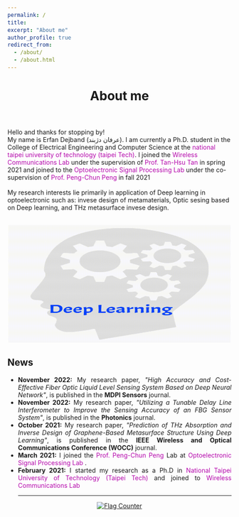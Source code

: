 ```yaml
---
permalink: /
title:
excerpt: "About me"
author_profile: true
redirect_from:
  - /about/
  - /about.html
---
```


<header class="post-header">
<h1 class="post-title">About me </h1>
</header>
<p> Hello and thanks for stopping by! 
  
  


  <br>
My name is Erfan Dejband (عرفان دژبند). I am currently a Ph.D. student in the College of Electrical Engineering and Computer Science at the <a href="https://www-en.ntut.edu.tw/" target="\_blank" style="color: #B509AC; text-decoration:none">  national taipei university of technology (taipei Tech)</a>. I joined the <a href="https://labs.ee.ntut.edu.tw/lab416/" target="\_blank" style="color: #B509AC; text-decoration:none">  Wireless Communications Lab </a>  under the supervision of <a href="https://www.ee.ntut.edu.tw/English/teacher/teacher2.php?tsn=43" target="\_blank" style="color: #B509AC; text-decoration:none">  Prof. Tan-Hsu Tan</a> in spring 2021 and joined to the <a href="https://eo.ntut.edu.tw/p/412-1069-12931.php?Lang=zh-tw" target="\_blank" style="color: #B509AC; text-decoration:none">  Optoelectronic Signal Processing Lab </a>  under the co-supervision of <a href="https://scholar.google.com/citations?hl=en&user=H_iNBAgAAAAJ" target="\_blank" style="color: #B509AC; text-decoration:none">  Prof. Peng-Chun Peng </a> in fall 2021  <br> <br>
My research interests lie primarily in application of Deep learning in optoelectronic such as: invese design of metamaterials, Optic sesing based on Deep learning, and THz metasurface invese design. <br> <br>
<!--I also enjoyed working as a machine learning engineer intern in <a href="https://pranaq.com/" target="\_blank" style="color: #B509AC; text-decoration:none">  PranaQ</a>. Before joining NTHU, I got my bachelor's degree in  Electrical Engineering from the University of Guilan after doing some work in signal processing and optical wireless communications. <br> <br> -->

<p align="center">
  <img width="500" height="265" src="https://github.com/ErfanDejband/ErfanDejband.github.io/blob/master/images/about_gif.gif?raw=true">
</p>
 
<div class="News">
<h2><i class='fas fa-newspaper'></i>News</h2>
        <ul>
          <li align="justify"><i class='fas fa-pen-alt'></i><b>November 2022:</b> My research paper, <i>"High Accuracy and Cost-Effective Fiber Optic Liquid Level Sensing System Based on Deep Neural Network"</i>, is published in the <b>MDPI Sensors</b> journal. </li>
          <li align="justify"><i class='fas fa-pen-alt'></i><b>November 2022:</b> My research paper, <i>"Utilizing a Tunable Delay Line Interferometer to Improve the Sensing Accuracy of an FBG Sensor System"</i>, is published in the <b>Photonics</b> journal. </li>
          <li align="justify"><i class='fas fa-pen-alt'></i><b>October 2021:</b> My research paper, <i>"Prediction of THz Absorption and Inverse Design of Graphene-Based Metasurface Structure Using Deep Learning"</i>, is published in the <b>IEEE Wireless and Optical Communications Conference (WOCC)</b> journal. </li>
           <li align="justify"><i class='fas fa-graduation-cap'></i><b>March 2021:</b> I joined the <a href="https://scholar.google.com/citations?hl=en&user=H_iNBAgAAAAJ" style="color: #B509AC; text-decoration:none;" target="\_blank">Prof. Peng-Chun Peng </a> Lab at <a href="https://eo.ntut.edu.tw/p/412-1069-12931.php?Lang=zh-tw" target="\_blank" style="color: #B509AC; text-decoration:none">  Optoelectronic Signal Processing Lab </a>. </li>
          <li align="justify"><i class='fas fa-graduation-cap'></i><b>February 2021:</b> I started my research as a Ph.D in <a href="https://www.ntut.edu.tw" style="color: #B509AC; text-decoration:none;" target="\_blank">National Taipei University of Technology (Taipei Tech)</a> and joined to <a href="https://labs.ee.ntut.edu.tw/lab416/" style="color: #B509AC; text-decoration:none;" target="\_blank">Wireless Communications Lab</a> </li>

          
<hr/>
</ul>
</div>
    
 
<!--<p align="center">
  <img width="400" height="93" src="https://user-images.githubusercontent.com/107177894/173854088-79b62910-4180-4df9-b1b4-56420e6ff53e.png">
</p>-->

  <p align="center">
  <a href="https://info.flagcounter.com/Wzvz"><img src="https://s01.flagcounter.com/count2/Wzvz/bg_FFFFFF/txt_000000/border_CCCCCC/columns_5/maxflags_100/viewers_0/labels_1/pageviews_0/flags_0/percent_0/" alt="Flag Counter" border="0"></a>
    </p>
